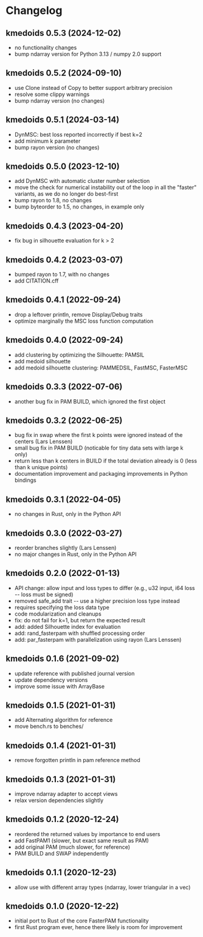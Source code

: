 # Changelog

## kmedoids 0.5.3 (2024-12-02)

- no functionality changes
- bump ndarray version for Python 3.13 / numpy 2.0 support

## kmedoids 0.5.2 (2024-09-10)

- use Clone instead of Copy to better support arbitrary precision
- resolve some clippy warnings
- bump ndarray version (no changes)

## kmedoids 0.5.1 (2024-03-14)

- DynMSC: best loss reported incorrectly if best k=2
- add minimum k parameter
- bump rayon version (no changes)

## kmedoids 0.5.0 (2023-12-10)

- add DynMSC with automatic cluster number selection
- move the check for numerical instability out of the loop
  in all the "faster" variants, as we do no longer do best-first
- bump rayon to 1.8, no changes
- bump byteorder to 1.5, no changes, in example only

## kmedoids 0.4.3 (2023-04-20)

- fix bug in silhouette evaluation for k > 2

## kmedoids 0.4.2 (2023-03-07)

- bumped rayon to 1.7, with no changes
- add CITATION.cff

## kmedoids 0.4.1 (2022-09-24)

- drop a leftover println, remove Display/Debug traits
- optimize marginally the MSC loss function computation

## kmedoids 0.4.0 (2022-09-24)

- add clustering by optimizing the Silhouette: PAMSIL
- add medoid silhouette
- add medoid silhouette clustering: PAMMEDSIL, FastMSC, FasterMSC

## kmedoids 0.3.3 (2022-07-06)

- another bug fix in PAM BUILD, which ignored the first object

## kmedoids 0.3.2 (2022-06-25)

- bug fix in swap where the first k points were ignored instead of the centers (Lars Lenssen)
- small bug fix in PAM BUILD (noticable for tiny data sets with large k only)
- return less than k centers in BUILD if the total deviation already is 0 (less than k unique points)
- documentation improvement and packaging improvements in Python bindings

## kmedoids 0.3.1 (2022-04-05)

- no changes in Rust, only in the Python API

## kmedoids 0.3.0 (2022-03-27)

- reorder branches slightly (Lars Lenssen)
- no major changes in Rust, only in the Python API

## kmedoids 0.2.0 (2022-01-13)

- API change: allow input and loss types to differ
  (e.g., u32 input, i64 loss -- loss must be signed)
- removed safe_add trait -- use a higher precision loss type instead
- requires specifying the loss data type
- code modularization and cleanups
- fix: do not fail for k=1, but return the expected result
- add: added Silhouette index for evaluation
- add: rand_fasterpam with shuffled processing order
- add: par_fasterpam with parallelization using rayon (Lars Lenssen)

## kmedoids 0.1.6 (2021-09-02)

- update reference with published journal version
- update dependency versions
- improve some issue with ArrayBase

## kmedoids 0.1.5 (2021-01-31)

- add Alternating algorithm for reference
- move bench.rs to benches/

## kmedoids 0.1.4 (2021-01-31)

- remove forgotten println in pam reference method

## kmedoids 0.1.3 (2021-01-31)

- improve ndarray adapter to accept views
- relax version dependencies slightly

## kmedoids 0.1.2 (2020-12-24)

- reordered the returned values by importance to end users
- add FastPAM1 (slower, but exact same result as PAM)
- add original PAM (much slower, for reference)
- PAM BUILD and SWAP independently

## kmedoids 0.1.1 (2020-12-23)

- allow use with different array types (ndarray, lower triangular in a vec)

## kmedoids 0.1.0 (2020-12-22)

- initial port to Rust of the core FasterPAM functionality
- first Rust program ever, hence there likely is room for improvement

